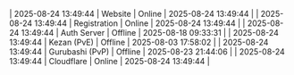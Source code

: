 | 2025-08-24 13:49:44 | Website | Online | 2025-08-24 13:49:44 |
| 2025-08-24 13:49:44 | Registration | Online | 2025-08-24 13:49:44 |
| 2025-08-24 13:49:44 | Auth Server | Offline | 2025-08-18 09:33:31 |
| 2025-08-24 13:49:44 | Kezan (PvE) | Offline | 2025-08-03 17:58:02 |
| 2025-08-24 13:49:44 | Gurubashi (PvP) | Offline | 2025-08-23 21:44:06 |
| 2025-08-24 13:49:44 | Cloudflare | Online | 2025-08-24 13:49:44 |
